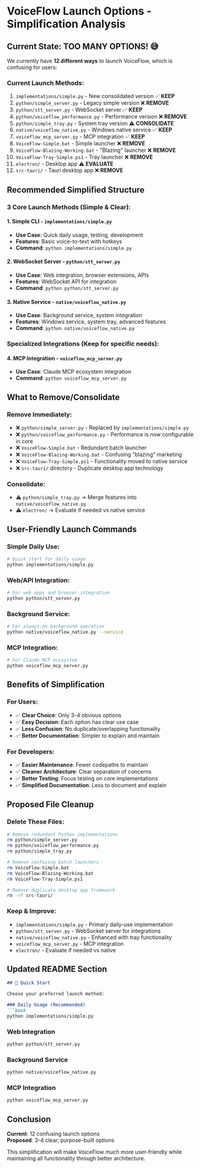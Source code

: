 # VoiceFlow Launch Options - Simplification Analysis

## Current State: TOO MANY OPTIONS! 😅

We currently have **12 different ways** to launch VoiceFlow, which is confusing for users:

### Current Launch Methods:
1. `implementations/simple.py` - New consolidated version ✅ **KEEP**
2. `python/simple_server.py` - Legacy simple version ❌ **REMOVE**
3. `python/stt_server.py` - WebSocket server ✅ **KEEP**
4. `python/voiceflow_performance.py` - Performance version ❌ **REMOVE**
5. `python/simple_tray.py` - System tray version ⚠️ **CONSOLIDATE**
6. `native/voiceflow_native.py` - Windows native service ✅ **KEEP**
7. `voiceflow_mcp_server.py` - MCP integration ✅ **KEEP**
8. `VoiceFlow-Simple.bat` - Simple launcher ❌ **REMOVE**
9. `VoiceFlow-Blazing-Working.bat` - "Blazing" launcher ❌ **REMOVE**
10. `VoiceFlow-Tray-Simple.ps1` - Tray launcher ❌ **REMOVE**
11. `electron/` - Desktop app ⚠️ **EVALUATE**
12. `src-tauri/` - Tauri desktop app ❌ **REMOVE**

## Recommended Simplified Structure

### **3 Core Launch Methods** (Simple & Clear):

#### 1. **Simple CLI** - `implementations/simple.py`
- **Use Case**: Quick daily usage, testing, development
- **Features**: Basic voice-to-text with hotkeys
- **Command**: `python implementations/simple.py`

#### 2. **WebSocket Server** - `python/stt_server.py`  
- **Use Case**: Web integration, browser extensions, APIs
- **Features**: WebSocket API for integration
- **Command**: `python python/stt_server.py`

#### 3. **Native Service** - `native/voiceflow_native.py`
- **Use Case**: Background service, system integration
- **Features**: Windows service, system tray, advanced features
- **Command**: `python native/voiceflow_native.py`

### **Specialized Integrations** (Keep for specific needs):

#### 4. **MCP Integration** - `voiceflow_mcp_server.py`
- **Use Case**: Claude MCP ecosystem integration
- **Command**: `python voiceflow_mcp_server.py`

## What to Remove/Consolidate

### **Remove Immediately**:
- ❌ `python/simple_server.py` - Replaced by `implementations/simple.py`
- ❌ `python/voiceflow_performance.py` - Performance is now configurable in core
- ❌ `VoiceFlow-Simple.bat` - Redundant batch launcher
- ❌ `VoiceFlow-Blazing-Working.bat` - Confusing "blazing" marketing
- ❌ `VoiceFlow-Tray-Simple.ps1` - Functionality moved to native service
- ❌ `src-tauri/` directory - Duplicate desktop app technology

### **Consolidate**:
- ⚠️ `python/simple_tray.py` → Merge features into `native/voiceflow_native.py`
- ⚠️ `electron/` → Evaluate if needed vs native service

## User-Friendly Launch Commands

### **Simple Daily Use**:
```bash
# Quick start for daily usage
python implementations/simple.py
```

### **Web/API Integration**:
```bash
# For web apps and browser integration  
python python/stt_server.py
```

### **Background Service**:
```bash
# For always-on background operation
python native/voiceflow_native.py --service
```

### **MCP Integration**:
```bash
# For Claude MCP ecosystem
python voiceflow_mcp_server.py
```

## Benefits of Simplification

### **For Users**:
- ✅ **Clear Choice**: Only 3-4 obvious options
- ✅ **Easy Decision**: Each option has clear use case
- ✅ **Less Confusion**: No duplicate/overlapping functionality
- ✅ **Better Documentation**: Simpler to explain and maintain

### **For Developers**:
- ✅ **Easier Maintenance**: Fewer codepaths to maintain
- ✅ **Cleaner Architecture**: Clear separation of concerns  
- ✅ **Better Testing**: Focus testing on core implementations
- ✅ **Simplified Documentation**: Less to document and explain

## Proposed File Cleanup

### **Delete These Files**:
```bash
# Remove redundant Python implementations
rm python/simple_server.py
rm python/voiceflow_performance.py
rm python/simple_tray.py

# Remove confusing batch launchers
rm VoiceFlow-Simple.bat
rm VoiceFlow-Blazing-Working.bat
rm VoiceFlow-Tray-Simple.ps1

# Remove duplicate desktop app framework
rm -rf src-tauri/
```

### **Keep & Improve**:
- `implementations/simple.py` - Primary daily-use implementation
- `python/stt_server.py` - WebSocket server for integrations
- `native/voiceflow_native.py` - Enhanced with tray functionality
- `voiceflow_mcp_server.py` - MCP integration
- `electron/` - Evaluate if needed vs native

## Updated README Section

```markdown
## 🚀 Quick Start

Choose your preferred launch method:

### Daily Usage (Recommended)
```bash
python implementations/simple.py
```

### Web Integration  
```bash
python python/stt_server.py
```

### Background Service
```bash
python native/voiceflow_native.py
```

### MCP Integration
```bash
python voiceflow_mcp_server.py
```

## Conclusion

**Current**: 12 confusing launch options  
**Proposed**: 3-4 clear, purpose-built options

This simplification will make VoiceFlow much more user-friendly while maintaining all functionality through better architecture.